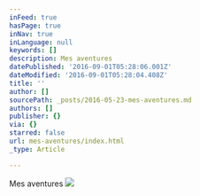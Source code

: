 ```yaml
---
inFeed: true
hasPage: true
inNav: true
inLanguage: null
keywords: []
description: Mes aventures
datePublished: '2016-09-01T05:28:06.001Z'
dateModified: '2016-09-01T05:28:04.408Z'
title: ''
author: []
sourcePath: _posts/2016-05-23-mes-aventures.md
authors: []
publisher: {}
via: {}
starred: false
url: mes-aventures/index.html
_type: Article

---
```

Mes aventures
![](https://the-grid-user-content.s3-us-west-2.amazonaws.com/211e9759-9eaa-4581-a4ad-293aca762a31.jpg)